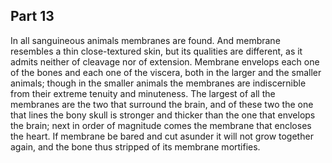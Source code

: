 ## Part 13

In all sanguineous animals membranes are found.
And membrane resembles a thin close-textured skin, but its qualities are different, as it admits neither of cleavage nor of extension.
Membrane envelops each one of the bones and each one of the viscera, both in the larger and the smaller animals; though in the smaller animals the membranes are indiscernible from their extreme tenuity and minuteness.
The largest of all the membranes are the two that surround the brain, and of these two the one that lines the bony skull is stronger and thicker than the one that envelops the brain; next in order of magnitude comes the membrane that encloses the heart.
If membrane be bared and cut asunder it will not grow together again, and the bone thus stripped of its membrane mortifies.

